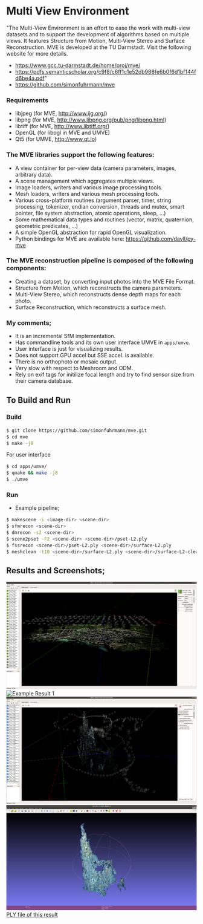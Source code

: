 # Multi View Environment

"The Multi-View Environment is an effort to ease the work with multi-view datasets and to support the development of algorithms based on multiple views. It features Structure from Motion, Multi-View Stereo and Surface Reconstruction. MVE is developed at the TU Darmstadt. Visit the following website for more details.
- https://www.gcc.tu-darmstadt.de/home/proj/mve/
- https://pdfs.semanticscholar.org/c9f8/c6ff1c1e52db988fe6b0f6d1bf144fd6be4a.pdf"
- https://github.com/simonfuhrmann/mve

### Requirements
- libjpeg (for MVE, http://www.ijg.org/)
- libpng (for MVE, http://www.libpng.org/pub/png/libpng.html)
- libtiff (for MVE, http://www.libtiff.org/)
- OpenGL (for libogl in MVE and UMVE)
- Qt5 (for UMVE, http://www.qt.io)

### The MVE libraries support the following features:
- A view container for per-view data (camera parameters, images, arbitrary data).
- A scene management which aggregates multiple views.
- Image loaders, writers and various image processing tools.
- Mesh loaders, writers and various mesh processing tools.
- Various cross-platform routines (argument parser, timer, string processing, tokenizer, endian conversion, threads and mutex, smart pointer, file system abstraction, atomic operations, sleep, …)
- Some mathematical data types and routines (vector, matrix, quaternion, geometric predicates, …)
- A simple OpenGL abstraction for rapid OpenGL visualization.
- Python bindings for MVE are available here: https://github.com/davll/py-mve

### The MVE reconstruction pipeline is composed of the following components:
- Creating a dataset, by converting input photos into the MVE File Format.
- Structure from Motion, which reconstructs the camera parameters.
- Multi-View Stereo, which reconstructs dense depth maps for each photo.
- Surface Reconstruction, which reconstructs a surface mesh.

### My comments;
- It is an incremental SfM implementation.
- Has commandline tools and its own user interface UMVE in `apps/umve`.
- User interface is just for visualizing results. 
- Does not support GPU accel but SSE accel. is available. 
- There is no orthophoto or mosaic output.
- Very slow with respect to Meshroom and ODM.
- Rely on exif tags for initilize focal length and try to find sensor size from their camera database.

## To Build and Run

### Build
```bash
$ git clone https://github.com/simonfuhrmann/mve.git
$ cd mve
$ make -j8
```

For user interface 

```bash
$ cd apps/umve/
$ qmake && make -j8
$ ./umve
```

### Run

- Example pipeline;

```bash
$ makescene -i <image-dir> <scene-dir>
$ sfmrecon <scene-dir>
$ dmrecon -s2 <scene-dir>
$ scene2pset -F2 <scene-dir> <scene-dir>/pset-L2.ply
$ fssrecon <scene-dir>/pset-L2.ply <scene-dir>/surface-L2.ply
$ meshclean -t10 <scene-dir>/surface-L2.ply <scene-dir>/surface-L2-clean.ply
```


## Results and Screenshots;
![UmveScreenshot.png](UmveScreenshot.png)
![Example Result 1](mve.png)
![smoker_umve.png](smoker_umve.png)
![mve_after_clean_result_smoker.png](mve_after_clean_result_smoker.png)
[PLY file of this result](surface-L2-clean.ply)
